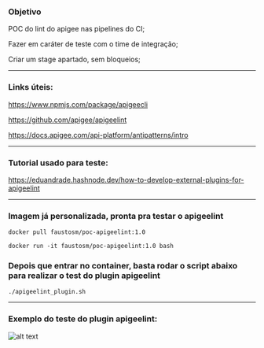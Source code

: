 ### Objetivo

POC do lint do apigee nas pipelines do CI;

Fazer em caráter de teste com o time de integração;

Criar um stage apartado, sem bloqueios;

---
### Links úteis:

https://www.npmjs.com/package/apigeecli

https://github.com/apigee/apigeelint

https://docs.apigee.com/api-platform/antipatterns/intro

---
### Tutorial usado para teste:

https://eduandrade.hashnode.dev/how-to-develop-external-plugins-for-apigeelint

---
### Imagem já personalizada, pronta pra testar o apigeelint

    docker pull faustosm/poc-apigeelint:1.0

    docker run -it faustosm/poc-apigeelint:1.0 bash

### Depois que entrar no container, basta rodar o script abaixo para realizar o test do plugin apigeelint

    ./apigeelint_plugin.sh

---
### Exemplo do teste do plugin apigeelint:

![alt text](https://github.com/faustosm/poc-apigee/blob/main/image/apigeelint.png)

